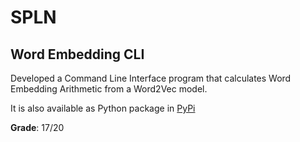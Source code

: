 # SPLN
## Word Embedding CLI

Developed a Command Line Interface program that calculates Word Embedding Arithmetic from a Word2Vec model.

It is also available as Python package in [PyPi](https://pypi.org/project/word_embedding_cli/)

**Grade**: 17/20
